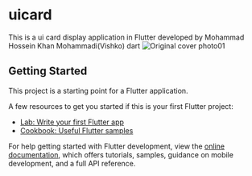 # uicard

This is a ui card display application in Flutter developed by Mohammad Hossein Khan Mohammadi(Vishko)
dart 
![Original cover photo01](https://github.com/mrvishko/UICardExample/assets/93584165/336be352-303d-457d-b997-4f147ab0d5ad)

## Getting Started

This project is a starting point for a Flutter application.

A few resources to get you started if this is your first Flutter project:

- [Lab: Write your first Flutter app](https://docs.flutter.dev/get-started/codelab)
- [Cookbook: Useful Flutter samples](https://docs.flutter.dev/cookbook)

For help getting started with Flutter development, view the
[online documentation](https://docs.flutter.dev/), which offers tutorials,
samples, guidance on mobile development, and a full API reference.
